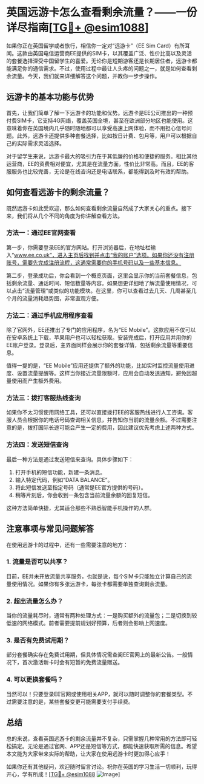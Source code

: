 # 英国远游卡怎么查看剩余流量？——一份详尽指南[[TG💪+ @esim1088](https://t.me/s/esim1088)]

如果你正在英国留学或者旅行，相信你一定对“远游卡”（EE Sim Card）有所耳闻。这款由英国电信运营商EE提供的SIM卡，以其覆盖广泛、性价比高以及灵活的套餐选择深受中国留学生的喜爱。无论你是短期游客还是长期居住者，远游卡都能满足你的通信需求。不过，使用过程中最让人头疼的问题之一，就是如何查看剩余流量。今天，我们就来详细解答这个问题，并教你一步步操作。

## 远游卡的基本功能与优势

首先，让我们简单了解一下远游卡的功能和优势。远游卡是EE公司推出的一种预付费SIM卡，它支持4G网络，覆盖英国全境，甚至在欧洲部分地区也能使用。这意味着你在英国境内几乎随时随地都可以享受高速上网体验，而不用担心信号问题。此外，远游卡还提供多种套餐选择，比如按日计费、包月等，用户可以根据自己的实际需求灵活选择。

对于留学生来说，远游卡最大的吸引力在于其低廉的价格和便捷的服务。相比其他运营商，EE的资费相对便宜，尤其是在流量方面，性价比非常高。而且，EE的客服服务也比较完善，无论是在线咨询还是电话联系，都能得到及时有效的帮助。

## 如何查看远游卡的剩余流量？

既然远游卡如此受欢迎，那么如何查看剩余流量自然成了大家关心的重点。接下来，我们将从几个不同的角度为你讲解查看方法。

### 方法一：通过EE官网查看

第一步，你需要登录EE的官方网站。打开浏览器后，在地址栏输入“www.ee.co.uk”，进入主页后找到并点击“我的账户”选项。如果你还没有注册账号，需要先完成注册流程，这通常需要你的手机号码以及一些基本信息。

第二步，登录成功后，你会看到一个概览页面，这里会显示你的当前套餐信息，包括剩余流量、通话时间、短信数量等内容。如果想更详细地了解流量使用情况，可以点击“流量管理”或类似的功能模块。在这里，你可以查看过去几天、几周甚至几个月的流量消耗趋势图，非常直观方便。

### 方法二：通过手机应用程序查看

除了官网外，EE还推出了专门的应用程序，名为“EE Mobile”。这款应用不仅可以在安卓系统上下载，苹果用户也可以轻松获取。安装完成后，打开应用并用你的EE账户登录。登录后，主界面同样会展示你的套餐详情，包括剩余流量等重要信息。

值得一提的是，“EE Mobile”应用还提供了额外的功能，比如实时监控流量使用进度、设置流量提醒等。这样当你接近流量限额时，应用会自动发送通知，避免因超量使用而产生额外费用。

### 方法三：拨打客服热线查询

如果你不太习惯使用网络工具，还可以直接拨打EE的客服热线进行人工咨询。客服人员会根据你的电话号码查询相关信息，并告知你当前的流量余额。不过需要注意的是，拨打国际长途可能会产生一定的费用，因此建议优先考虑上述两种方式。

### 方法四：发送短信查询

最后一种方法是通过发送短信来查询。具体步骤如下：
1. 打开手机的短信功能，新建一条消息。
2. 输入特定代码，例如“DATA BALANCE”。
3. 将此短信发送至指定号码（通常是EE官方提供的号码）。
4. 稍等片刻后，你会收到一条包含当前流量余额的回复短信。

这种方法简单快捷，尤其适合那些不熟悉智能手机操作的人群。

## 注意事项与常见问题解答

在使用远游卡的过程中，还有一些需要注意的地方：

### 1. 流量是否可以共享？
目前，EE并未开放流量共享服务，也就是说，每个SIM卡只能独立计算自己的流量使用情况。如果你有多张远游卡，每张卡都需要单独查询剩余流量。

### 2. 超出流量怎么办？
当你的流量耗尽时，通常有两种处理方式：一是购买额外的流量包；二是切换到较低速的网络模式。前者需要提前规划好预算，后者则会影响上网速度。

### 3. 是否有免费试用期？
部分套餐确实存在免费试用期，但具体情况需查阅EE官网上的最新公告。一般情况下，首次激活新卡时会有短暂的免费流量赠送。

### 4. 可以更换套餐吗？
当然可以！只要登录EE官网或使用相关APP，就可以随时调整你的套餐类型。不过需要注意的是，某些套餐变更可能需要支付手续费。

## 总结

总的来说，查看英国远游卡的剩余流量并不复杂，只需掌握几种常用的方法即可轻松搞定。无论是通过官网、APP还是短信等方式，都能快速获取所需的信息。希望本文能为大家带来实际的帮助，让大家在使用远游卡时更加得心应手！

如果你还有其他疑问，欢迎随时留言讨论。祝你在英国的学习生活一切顺利，玩得开心，学有所成！[[TG💪+ @esim1088](https://t.me/s/esim1088) ![Image](https://i.postimg.cc/4NQfJmqS/Snipaste-2025-05-13-00-14-12.png)]